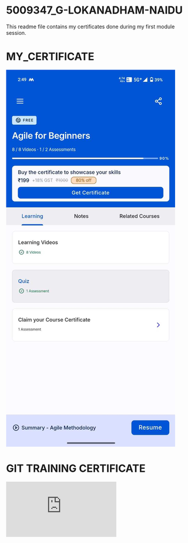 # 5009347_G-LOKANADHAM-NAIDU
This readme file contains my certificates done during my first module session.


# MY_CERTIFICATE

 ![Agile Certificate](https://github.com/lokanad1904p/5009347_G-LOKANADHAM-NAIDU/blob/main/SDLC/Agile_Certificate_1.jpg)

 # GIT TRAINING CERTIFICATE

![Git Certificate](https://github.com/lokanad1904p/5009347_G-LOKANADHAM-NAIDU/blob/main/Git/5009347_G%20LOKANADHAM%20NAIDU%20Simplilearn%20Certificate.pdf)
